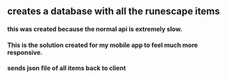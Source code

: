 ## creates a database with all the runescape items
#### this was created because the normal api is extremely slow. 
#### This is the solution created for my mobile app to feel much more responsive.
#### sends json file of all items back to client
